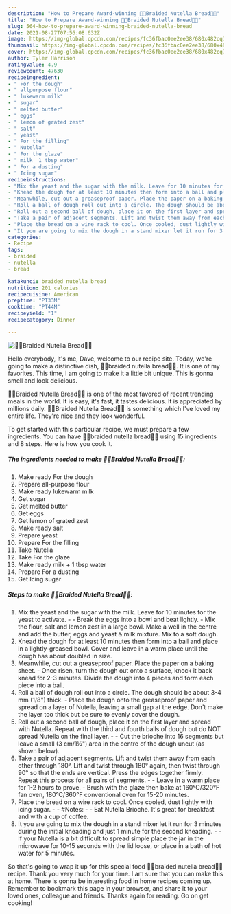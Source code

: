 ```yaml
---
description: "How to Prepare Award-winning 🥐🍫Braided Nutella Bread🍫🥐"
title: "How to Prepare Award-winning 🥐🍫Braided Nutella Bread🍫🥐"
slug: 564-how-to-prepare-award-winning-braided-nutella-bread
date: 2021-08-27T07:56:08.632Z
image: https://img-global.cpcdn.com/recipes/fc36fbac0ee2ee38/680x482cq70/braided-nutella-bread-recipe-main-photo.jpg
thumbnail: https://img-global.cpcdn.com/recipes/fc36fbac0ee2ee38/680x482cq70/braided-nutella-bread-recipe-main-photo.jpg
cover: https://img-global.cpcdn.com/recipes/fc36fbac0ee2ee38/680x482cq70/braided-nutella-bread-recipe-main-photo.jpg
author: Tyler Harrison
ratingvalue: 4.9
reviewcount: 47630
recipeingredient:
- " For the dough"
- " allpurpose flour"
- " lukewarm milk"
- " sugar"
- " melted butter"
- " eggs"
- " lemon of grated zest"
- " salt"
- " yeast"
- " For the filling"
- " Nutella"
- " For the glaze"
- " milk  1 tbsp water"
- " For a dusting"
- " Icing sugar"
recipeinstructions:
- "Mix the yeast and the sugar with the milk. Leave for 10 minutes for the yeast to activate.  Break the eggs into a bowl and beat lightly. Mix the flour, salt and lemon zest in a large bowl. Make a well in the centre and add the butter, eggs and yeast &amp; milk mixture. Mix to a soft dough."
- "Knead the dough for at least 10 minutes then form into a ball and place in a lightly-greased bowl. Cover and leave in a warm place until the dough has about doubled in size."
- "Meanwhile, cut out a greaseproof paper. Place the paper on a baking sheet. Once risen, turn the dough out onto a surface, knock it back knead for 2-3 minutes. Divide the dough into 4 pieces and form each piece into a ball."
- "Roll a ball of dough roll out into a circle. The dough should be about 3-4 mm (1/8&#34;) thick. Place the dough onto the greaseproof paper and spread on a layer of Nutella, leaving a small gap at the edge. Don&#39;t make the layer too thick but be sure to evenly cover the dough."
- "Roll out a second ball of dough, place it on the first layer and spread with Nutella. Repeat with the third and fourth balls of dough but do NOT spread Nutella on the final layer.  Cut the brioche into 16 segments but leave a small (3 cm/1½&#34;) area in the centre of the dough uncut (as shown below)."
- "Take a pair of adjacent segments. Lift and twist them away from each other through 180°. Lift and twist through 180° again, then twist through 90° so that the ends are vertical. Press the edges together firmly. Repeat this process for all pairs of segments.  Leave in a warm place for 1-2 hours to prove. Brush with the glaze then bake at 160°C/320°F fan oven, 180°C/360°F conventional oven for 15-20 minutes."
- "Place the bread on a wire rack to cool. Once cooled, dust lightly with icing sugar.  #Notes:  Eat Nutella Brioche. It&#39;s great for breakfast and with a cup of coffee."
- "It you are going to mix the dough in a stand mixer let it run for 3 minutes during the initial kneading and just 1 minute for the second kneading.  If your Nutella is a bit difficult to spread simple place the jar in the microwave for 10-15 seconds with the lid loose, or place in a bath of hot water for 5 minutes."
categories:
- Recipe
tags:
- braided
- nutella
- bread

katakunci: braided nutella bread 
nutrition: 201 calories
recipecuisine: American
preptime: "PT33M"
cooktime: "PT44M"
recipeyield: "1"
recipecategory: Dinner

---
```



![🥐🍫Braided Nutella Bread🍫🥐](https://img-global.cpcdn.com/recipes/fc36fbac0ee2ee38/680x482cq70/braided-nutella-bread-recipe-main-photo.jpg)

Hello everybody, it's me, Dave, welcome to our recipe site. Today, we're going to make a distinctive dish, 🥐🍫braided nutella bread🍫🥐. It is one of my favorites. This time, I am going to make it a little bit unique. This is gonna smell and look delicious.



🥐🍫Braided Nutella Bread🍫🥐 is one of the most favored of recent trending meals in the world. It is easy, it's fast, it tastes delicious. It is appreciated by millions daily. 🥐🍫Braided Nutella Bread🍫🥐 is something which I've loved my entire life. They're nice and they look wonderful.


To get started with this particular recipe, we must prepare a few ingredients. You can have 🥐🍫braided nutella bread🍫🥐 using 15 ingredients and 8 steps. Here is how you cook it.

<!--inarticleads1-->

##### The ingredients needed to make 🥐🍫Braided Nutella Bread🍫🥐:

1. Make ready  For the dough
1. Prepare  all-purpose flour
1. Make ready  lukewarm milk
1. Get  sugar
1. Get  melted butter
1. Get  eggs
1. Get  lemon of grated zest
1. Make ready  salt
1. Prepare  yeast
1. Prepare  For the filling
1. Take  Nutella
1. Take  For the glaze
1. Make ready  milk + 1 tbsp water
1. Prepare  For a dusting
1. Get  Icing sugar




<!--inarticleads2-->

##### Steps to make 🥐🍫Braided Nutella Bread🍫🥐:

1. Mix the yeast and the sugar with the milk. Leave for 10 minutes for the yeast to activate. -  - Break the eggs into a bowl and beat lightly. - Mix the flour, salt and lemon zest in a large bowl. Make a well in the centre and add the butter, eggs and yeast &amp; milk mixture. Mix to a soft dough.
1. Knead the dough for at least 10 minutes then form into a ball and place in a lightly-greased bowl. Cover and leave in a warm place until the dough has about doubled in size.
1. Meanwhile, cut out a greaseproof paper. Place the paper on a baking sheet. - Once risen, turn the dough out onto a surface, knock it back knead for 2-3 minutes. Divide the dough into 4 pieces and form each piece into a ball.
1. Roll a ball of dough roll out into a circle. The dough should be about 3-4 mm (1/8&#34;) thick. - Place the dough onto the greaseproof paper and spread on a layer of Nutella, leaving a small gap at the edge. Don&#39;t make the layer too thick but be sure to evenly cover the dough.
1. Roll out a second ball of dough, place it on the first layer and spread with Nutella. Repeat with the third and fourth balls of dough but do NOT spread Nutella on the final layer. -  - Cut the brioche into 16 segments but leave a small (3 cm/1½&#34;) area in the centre of the dough uncut (as shown below).
1. Take a pair of adjacent segments. Lift and twist them away from each other through 180°. Lift and twist through 180° again, then twist through 90° so that the ends are vertical. Press the edges together firmly. Repeat this process for all pairs of segments. -  - Leave in a warm place for 1-2 hours to prove. - Brush with the glaze then bake at 160°C/320°F fan oven, 180°C/360°F conventional oven for 15-20 minutes.
1. Place the bread on a wire rack to cool. Once cooled, dust lightly with icing sugar. -  - #Notes: -  - Eat Nutella Brioche. It&#39;s great for breakfast and with a cup of coffee.
1. It you are going to mix the dough in a stand mixer let it run for 3 minutes during the initial kneading and just 1 minute for the second kneading. -  - If your Nutella is a bit difficult to spread simple place the jar in the microwave for 10-15 seconds with the lid loose, or place in a bath of hot water for 5 minutes.




So that's going to wrap it up for this special food 🥐🍫braided nutella bread🍫🥐 recipe. Thank you very much for your time. I am sure that you can make this at home. There is gonna be interesting food in home recipes coming up. Remember to bookmark this page in your browser, and share it to your loved ones, colleague and friends. Thanks again for reading. Go on get cooking!
